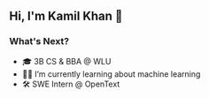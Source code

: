 

## Hi, I'm Kamil Khan 🦅

### What's Next?
* 🎓 3B CS & BBA @ WLU
* 👨‍💻 I’m currently learning about machine learning
* 🛠 SWE Intern @ OpenText
